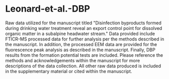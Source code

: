 # Leonard-et-al.-DBP
Raw data utilized for the manuscript titled "Disinfection byproducts formed during drinking water treatment reveal an export control point for dissolved organic matter in a subalpine headwater stream."
Data provided include FTICR-MS processed data for further analysis per the methods described in the manuscript. In addition, the processed EEM data are provided for the fluorescence peak analysis as described in the manuscript. Finally, DBP results from the formation potential tests are included. Please reference the methods and acknowledgements within the manuscript for more descriptions of the data collection. All other raw data produced is included in the supplementary material or cited within the manuscript.
